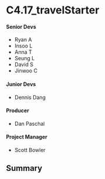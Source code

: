 # C4.17_travelStarter

#### Senior Devs
- Ryan A
- Insoo L
- Anna T
- Seung L
- David S
- Jinwoo C

#### Junior Devs
- Dennis Dang

#### Producer
- Dan Paschal

#### Project Manager
- Scott Bowler


Summary
--------------------


